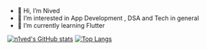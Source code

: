 - 👋 Hi, I’m Nived
- 👀 I’m interested in App Development , DSA and Tech in general
- 🌱 I’m currently learning Flutter 

[![n1ved's GitHub stats](https://github-readme-stats-olcd.vercel.app/api?username=n1ved&show_icons=true&theme=radical&card_width=400)](https://github.com/n1ved) [![Top Langs](https://github-readme-stats-olcd.vercel.app/api/top-langs/?username=n1ved&layout=compact&exclude_repo=n1ved.github.io&card_width=400)](https://github.com/n1ved)

<!---
n1ved/n1ved is a ✨ special ✨ repository because its `README.md` (this file) appears on your GitHub profile.
You can click the Preview link to take a look at your changes.
--->
